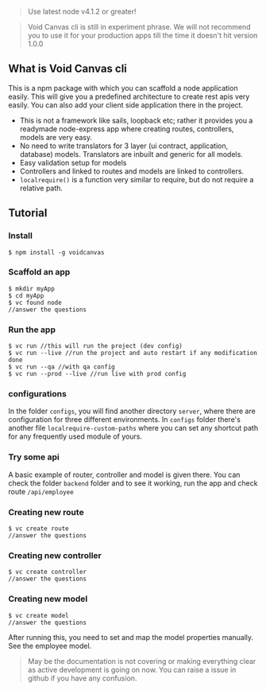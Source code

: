 
> Use latest node v4.1.2 or greater!

> Void Canvas cli is still in experiment phrase. We will not recommend you to use it for your production apps till the time it doesn't hit version 1.0.0


## What is Void Canvas cli
This is a npm package with which you can scaffold a node application easily. This will give you a predefined architecture to create rest apis very easily. You can also add your client side application there in the project.

* This is not a framework like sails, loopback etc; rather it provides you a readymade node-express app where creating routes, controllers, models are very easy.
* No need to write translators for 3 layer (ui contract, application, database) models. Translators are inbuilt and generic for all models.
* Easy validation setup for models
* Controllers and linked to routes and models are linked to controllers.
* `localrequire()` is a function very similar to require, but do not require a relative path.

## Tutorial
### Install
	$ npm install -g voidcanvas

### Scaffold an app
	$ mkdir myApp
	$ cd myApp
	$ vc found node
	//answer the questions 
	

### Run the app
	$ vc run //this will run the project (dev config)
	$ vc run --live //run the project and auto restart if any modification done
	$ vc run --qa //with qa config
	$ vc run --prod --live //run live with prod config


### configurations
In the folder `configs`, you will find another directory `server`, where there are configuration for three different environments. In `configs` folder there's another file `localrequire-custom-paths` where you can set any shortcut path for any frequently used module of yours.

### Try some api
A basic example of router, controller and model is given there. You can check the folder `backend` folder and to see it working, run the app and check route `/api/employee`

### Creating new route
	$ vc create route
	//answer the questions

### Creating new controller
	$ vc create controller
	//answer the questions

### Creating new model
	$ vc create model
	//answer the questions
After running this, you need to set and map the model properties manually. See the employee model.

> May be the documentation is not covering or making everything clear as active development is going on now. You can raise a issue in github if you have any confusion. 
